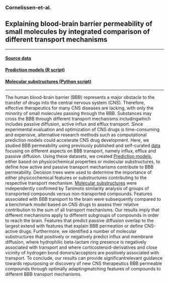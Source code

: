### Cornelissen-et-al.

## Explaining blood-brain barrier permeability of small molecules by integrated comparison of different transport mechanisms
____________________________________________________________________________________________________________________________________________________
#### [Source data](https://github.com/bartwesterman/Cornelissen-et-al./tree/Prediction-models)
#### [Prediction models (R script)](https://github.com/bartwesterman/Cornelissen-et-al./tree/Prediction-models)
#### [Molecular substructures (Python script)](https://github.com/bartwesterman/Cornelissen-et-al./tree/Representation-of-molecules) 
____________________________________________________________________________________________________________________________________________________
The human blood-brain barrier (BBB) represents a major obstacle to the transfer of drugs into the central nervous system (CNS). Therefore, effective therapeutics for many CNS diseases are lacking, with only the minority of small molecules passing through the BBB. Substances may cross the BBB through different transport mechanisms includingwhich includes passive diffusion, active influx and efflux transport. Since experimental evaluation and optimization of CNS drugs is time-consuming and expensive, alternative research methods such as computational prediction models could accelerate CNS drug development. Here, we studied BBB permeability using previously published and self-curated [data](https://github.com/bartwesterman/Cornelissen-et-al./tree/Prediction-models) focusing on different aspects on BBB transport, namely influx, efflux and passive diffusion. Using these datasets, we created [Prediction models](https://github.com/bartwesterman/Cornelissen-et-al./tree/Prediction-models), either based on physicochemical properties or molecular substructures, to define how active and passive transport mechanisms contribute to BBB permeability. Decision trees were used to determine the importance of either physicochemical features or substructures contributing to the respective transport mechanism. [Molecular substructures](https://github.com/bartwesterman/Cornelissen-et-al./tree/Representation-of-molecules) were independently confirmed by Tanimoto similarity analysis of groups of transported compounds versus non-transported compounds. Features associated with BBB transport to the brain were subsequently compared to a benchmark model based on CNS drugs to assess their relative contribution to the sum of all transport mechanisms.  Our results imply that different mechanisms apply to different subgroups of compounds in order to reach the brain. Features that predict passive diffusion overlap to the largest extend with features that explain BBB permeation or define CNS-active drugs. Furthermore, we identified a number of molecular substructures that positively or negatively predict influx and membrane diffusion, where hydrophilic beta-lactam ring presence is negatively associated with transport and where corticosteroid-derivatives and close vicinity of hydrogen bond donors/acceptors are positively associated with transport. To conclude, our results can provide significantrelevant guidance towards repurposing or discovery of new CNS therapeutics BBB permeable compounds through optimally adaptingmatching features of compounds to different BBB transport mechanisms.


